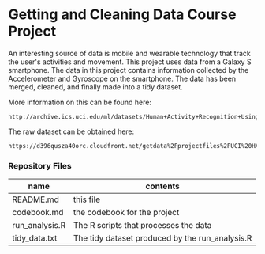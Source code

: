 # Getting and Cleaning Data Course Project

An interesting source of data is mobile and wearable technology that track the user's activities and movement.  This project uses data from a Galaxy S smartphone.  The data in this project contains information collected by the Accelerometer and Gyroscope on the smartphone.  The data has been merged, cleaned, and finally made into a tidy dataset.

More information on this can be found here: 

	http://archive.ics.uci.edu/ml/datasets/Human+Activity+Recognition+Using+Smartphones

The raw dataset can be obtained here:

	https://d396qusza40orc.cloudfront.net/getdata%2Fprojectfiles%2FUCI%20HAR%20Dataset.zip

### Repository Files

| name | contents |
| --- | --- |
| README.md | this file |
| codebook.md | the codebook for the project |
| run_analysis.R | The R scripts that processes the data |
| tidy_data.txt | The tidy dataset produced by the run_analysis.R |
